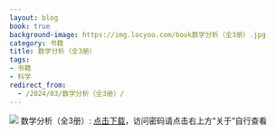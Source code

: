 ```yaml
---
layout: blog
book: true
background-image: https://img.locyoo.com/book数学分析（全3册）.jpg
category: 书籍
title: 数学分析（全3册）
tags:
- 书籍
- 科学
redirect_from:
  - /2024/03/数学分析（全3册）/
---
```

![](https://img.locyoo.com/book数学分析（全3册）.jpg)
数学分析（全3册）: <a name = "ref1" href="https://url18.ctfile.com/f/50983618-1375543525-59bdc2?p=3619">点击下载</a>，访问密码请点击右上方“关于”自行查看